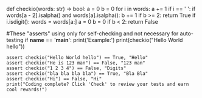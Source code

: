 def checkio(words: str) -> bool:
    a = 0
    b = 0
    for i in words:
        a += 1
        if i == ' ':
            if words[a - 2].isalpha() and words[a].isalpha():
                b += 1
                if b >= 2:
                    return True
        if i.isdigit():
            words = words[a:]
            a = 0
            b = 0
    if b < 2:
        return False

#These "asserts" using only for self-checking and not necessary for auto-testing
if __name__ == '__main__':
    print('Example:')
    print(checkio("Hello World hello"))
    
    assert checkio("Hello World hello") == True, "Hello"
    assert checkio("He is 123 man") == False, "123 man"
    assert checkio("1 2 3 4") == False, "Digits"
    assert checkio("bla bla bla bla") == True, "Bla Bla"
    assert checkio("Hi") == False, "Hi"
    print("Coding complete? Click 'Check' to review your tests and earn cool rewards!")

